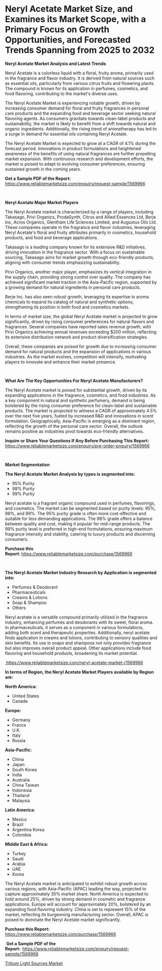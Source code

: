 <p><h1>Neryl Acetate Market Size, and Examines its Market Scope, with a Primary Focus on Growth Opportunities, and Forecasted Trends Spanning from 2025 to 2032</h1></p><p><strong>Neryl Acetate Market Analysis and Latest Trends</strong></p>
<p><p>Neryl Acetate is a colorless liquid with a floral, fruity aroma, primarily used in the fragrance and flavor industry. It is derived from natural sources such as essential oils, particularly from various citrus fruits and flowering plants. The compound is known for its application in perfumes, cosmetics, and food flavoring, contributing to the market's diverse uses.</p><p>The Neryl Acetate Market is experiencing notable growth, driven by increasing consumer demand for floral and fruity fragrances in personal care products and the expanding food and beverage sector seeking natural flavoring agents. As consumers gravitate towards clean-label products and sustainability, the market is likely to benefit from a shift towards natural and organic ingredients. Additionally, the rising trend of aromatherapy has led to a surge in demand for essential oils containing Neryl Acetate.</p><p>The Neryl Acetate Market is expected to grow at a CAGR of 4.1% during the forecast period. Innovations in product formulations and heightened awareness of the benefits of using natural fragrances are further propelling market expansion. With continuous research and development efforts, the market is poised to adapt to evolving consumer preferences, ensuring sustained growth in the coming years.</p></p>
<p><strong>Get a Sample PDF of the Report:&nbsp;</strong> <a href="https://www.reliablemarketsize.com/enquiry/request-sample/1569966?utm_campaign=3104&utm_medium=2&utm_source=Github&utm_content=ia&utm_term=25032025&utm_id=neryl-acetate">https://www.reliablemarketsize.com/enquiry/request-sample/1569966</a></p>
<p>&nbsp;</p>
<p><strong>Neryl Acetate Major Market Players</strong></p>
<p><p>The Neryl Acetate market is characterized by a range of players, including Takasago, Privi Organics, ProdaSynth, Citrus and Allied Essences Ltd, Berje Inc, Acros Organics, Glentham Life Sciences Limited, and Augustus Oils Ltd. These companies operate in the fragrance and flavor industries, leveraging Neryl Acetate's floral and fruity attributes primarily in cosmetics, household products, and food and beverage applications.</p><p>Takasago is a leading company known for its extensive R&D initiatives, driving innovation in the fragrance sector. With a focus on sustainable sourcing, Takasago aims for market growth through eco-friendly products, aligning with consumer trends emphasizing sustainability.</p><p>Privi Organics, another major player, emphasizes its vertical integration in the supply chain, providing strong control over quality. The company has achieved significant market traction in the Asia-Pacific region, supported by a growing demand for natural ingredients in personal care products.</p><p>Berje Inc. has also seen robust growth, leveraging its expertise in aroma chemicals to expand its catalog of natural and synthetic options, strengthening its position in both food and cosmetics markets. </p><p>In terms of market size, the global Neryl Acetate market is projected to grow significantly, driven by rising consumer preferences for natural flavors and fragrances. Several companies have reported sales revenue growth, with Privi Organics achieving annual revenues exceeding $200 million, reflecting its extensive distribution network and product diversification strategies.</p><p>Overall, these companies are poised for growth due to increasing consumer demand for natural products and the expansion of applications in various industries. As the market evolves, competition will intensify, motivating players to innovate and enhance their market presence.</p></p>
<p>&nbsp;</p>
<p><strong>What Are The Key Opportunities For Neryl Acetate Manufacturers?</strong></p>
<p><p>The Neryl Acetate market is poised for substantial growth, driven by its expanding applications in the fragrance, cosmetics, and food industries. As a key component in natural and synthetic perfumery, demand is being bolstered by the rising consumer preference for clean-label and sustainable products. The market is projected to witness a CAGR of approximately 4.5% over the next five years, fueled by increased R&D and innovations in scent formulation. Geographically, Asia-Pacific is emerging as a dominant region, reflecting the growth of the personal care sector. Overall, the outlook remains positive as industries pivot towards eco-friendly alternatives.</p></p>
<p><strong>Inquire or Share Your Questions If Any Before Purchasing This Report:</strong> <a href="https://www.reliablemarketsize.com/enquiry/pre-order-enquiry/1569966?utm_campaign=3104&utm_medium=2&utm_source=Github&utm_content=ia&utm_term=25032025&utm_id=neryl-acetate">https://www.reliablemarketsize.com/enquiry/pre-order-enquiry/1569966</a></p>
<p>&nbsp;</p>
<p><strong>Market Segmentation</strong></p>
<p><strong>The Neryl Acetate Market Analysis by types is segmented into:</strong></p>
<p><ul><li>95% Purity</li><li>98% Purity</li><li>99% Purity</li></ul></p>
<p><p>Neryl acetate is a fragrant organic compound used in perfumes, flavorings, and cosmetics. The market can be segmented based on purity levels: 95%, 98%, and 99%. The 95% purity grade is often more cost-effective and suitable for less demanding applications. The 98% grade offers a balance between quality and cost, making it popular for mid-range products. The 99% purity level is preferred in high-end formulations, ensuring maximum fragrance intensity and stability, catering to luxury products and discerning consumers.</p></p>
<p><strong>Purchase this Report:&nbsp;</strong><a href="https://www.reliablemarketsize.com/purchase/1569966?utm_campaign=3104&utm_medium=2&utm_source=Github&utm_content=ia&utm_term=25032025&utm_id=neryl-acetate">https://www.reliablemarketsize.com/purchase/1569966</a></p>
<p>&nbsp;</p>
<p><strong>The Neryl Acetate Market Industry Research by Application is segmented into:</strong></p>
<p><ul><li>Perfumes & Deodorant</li><li>Pharmaceuticals</li><li>Creams & Lotions</li><li>Soap & Shampoo</li><li>Others</li></ul></p>
<p><p>Neryl acetate is a versatile compound primarily utilized in the fragrance industry, enhancing perfumes and deodorants with its sweet, floral aroma. In pharmaceuticals, it serves as a component in various formulations, adding both scent and therapeutic properties. Additionally, neryl acetate finds application in creams and lotions, contributing to sensory qualities and skin benefits. Its use in soaps and shampoos not only provides fragrance but also improves overall product appeal. Other applications include food flavoring and household products, broadening its market potential.</p></p>
<p><a href="https://www.reliablemarketsize.com/neryl-acetate-market-r1569966?utm_campaign=3104&utm_medium=2&utm_source=Github&utm_content=ia&utm_term=25032025&utm_id=neryl-acetate">&nbsp;https://www.reliablemarketsize.com/neryl-acetate-market-r1569966</a></p>
<p><strong>In terms of Region, the Neryl Acetate Market Players available by Region are:</strong></p>
<p>
    <p> <strong> North America: </strong>
        <ul>
            <li>United States</li>
            <li>Canada</li>
        </ul>
        </p> 
    <p> <strong> Europe: </strong>
        <ul>
            <li>Germany</li>
            <li>France</li>
            <li>U.K.</li>
            <li>Italy</li>
            <li>Russia</li>
        </ul>
        </p> 
    <p> <strong> Asia-Pacific: </strong>
        <ul>
            <li>China</li>
            <li>Japan</li>
            <li>South Korea</li>
            <li>India</li>
            <li>Australia</li>
            <li>China Taiwan</li>
            <li>Indonesia</li>
            <li>Thailand</li>
            <li>Malaysia</li>
        </ul>
        </p> 
    <p> <strong> Latin America: </strong>
        <ul>
            <li>Mexico</li>
            <li>Brazil</li>
            <li>Argentina Korea</li>
            <li>Colombia</li>
        </ul>
        </p> 
    <p> <strong> Middle East & Africa: </strong>
        <ul>
            <li>Turkey</li>
            <li>Saudi</li>
            <li>Arabia</li>
            <li>UAE</li>
            <li>Korea</li>
        </ul>
    </p>
    </p>
<p><p>The Neryl Acetate market is anticipated to exhibit robust growth across various regions, with Asia-Pacific (APAC) leading the way, projected to capture approximately 35% market share. North America is expected to hold around 25%, driven by strong demand in cosmetic and fragrance applications. Europe will account for approximately 20%, bolstered by an expanding food flavoring industry. China is set to represent 15% of the market, reflecting its burgeoning manufacturing sector. Overall, APAC is poised to dominate the Neryl Acetate market significantly.</p></p>
<p><strong>Purchase this Report: </strong><a href="https://www.reliablemarketsize.com/purchase/1569966?utm_campaign=3104&utm_medium=2&utm_source=Github&utm_content=ia&utm_term=25032025&utm_id=neryl-acetate">https://www.reliablemarketsize.com/purchase/1569966</a></p>
<p>&nbsp;<strong>Get a Sample PDF of the Report:&nbsp;&nbsp;</strong><a href="https://www.reliablemarketsize.com/enquiry/request-sample/1569966?utm_campaign=3104&utm_medium=2&utm_source=Github&utm_content=ia&utm_term=25032025&utm_id=neryl-acetate">https://www.reliablemarketsize.com/enquiry/request-sample/1569966</a></p>
<p><strong></strong></p>
<p><p><a href="https://github.com/geyangvayora/Market-Research-Report-List-1/blob/main/tritium-light-sources-market.md?utm_campaign=3104&utm_medium=2&utm_source=Github&utm_content=ia&utm_term=25032025&utm_id=neryl-acetate">Tritium Light Sources Market</a></p></p>